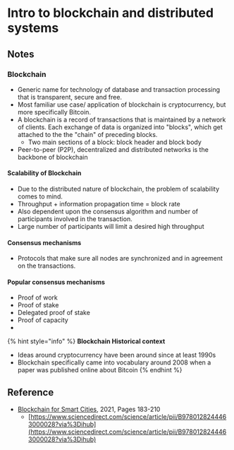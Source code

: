 # Intro to blockchain and distributed systems

## Notes

### Blockchain

* Generic name for technology of database and transaction processing that is transparent, secure and free.&#x20;
* Most familiar use case/ application of blockchain is cryptocurrency, but more specifically Bitcoin.&#x20;
* A blockchain is a record of transactions that is maintained by a network of clients. Each exchange of data is organized into "blocks", which get attached to the the "chain" of preceding blocks.
  * Two main sections of a block: block header and block body
* Peer-to-peer (P2P), decentralized and distributed networks is the backbone of blockchain&#x20;

#### Scalability of Blockchain

* Due to the distributed nature of blockchain, the problem of scalability comes to mind.&#x20;
* Throughput + information propagation time = block rate
* Also dependent upon the consensus algorithm and number of participants involved in the transaction.&#x20;
* Large number of participants will limit a desired high throughput&#x20;

#### Consensus mechanisms

* Protocols that make sure all nodes are synchronized and in agreement on the transactions.&#x20;

#### Popular consensus mechanisms

* Proof of work&#x20;
* Proof of stake&#x20;
* Delegated proof of stake&#x20;
* Proof of capacity
*

{% hint style="info" %}
**Blockchain Historical context**

* Ideas around cryptocurrency have been around since at least 1990s
* Blockchain specifically came into vocabulary around 2008 when a paper was published online about Bitcoin &#x20;
{% endhint %}



## Reference

* [Blockchain for Smart Cities](https://www.sciencedirect.com/science/book/9780128244463), 2021, Pages 183-210
  * [https://www.sciencedirect.com/science/article/pii/B9780128244463000028?via%3Dihub](https://www.sciencedirect.com/science/article/pii/B9780128244463000028?via%3Dihub)
